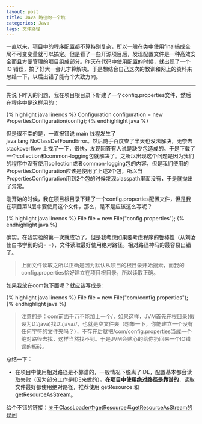 ```yaml
---
layout: post
title: Java 路径的一个坑
categories: Java
tags: 文件路径
---
```


一直以来，项目中的程序配置都不算特别复杂，所以一般在类中使用final搞成全局不可变变量就可以搞定。但是看了一些开源项目后，发现配置文件是一种高效安全而且方便管理的项目组成部分。昨天在代码中使用配置的时候，就出现了一个 IO 错误，搞了好大一会儿才算解决。于是想结合自己这次的教训和网上的资料来总结一下，以后出错了能有个大致方向。

---

先说下昨天的问题，我在项目根目录下新建了一个config.properties文件，然后在程序中是这样用的：

{% highlight java linenos %}
Configuration configuration = new PropertiesConfiguration(config);
{% endhighlight java %}

但是很不幸的是，一直报错说 main 线程发生了 java.lang.NoClassDefFoundError。然后随手百度查了半天也没法解决，无奈去 stackoverflow 上找了一下，很快，发现回答有人说是缺少包造成的。于是下载了一个collection和common-logging包就解决了。之所以出现这个问题是因为我们的程序中没有使用collection或者common-logging包的内容，但是我们使用的PropertiesConfiguration应该是使用了上述2个包，所以当PropertiesConfiguration用到2个包的时候发现classpath里面没有，于是就抛出了异常。

刚开始的时候，我在项目根目录下建了一个config.properties配置文件，但是我在项目第N层中要使用这个文件，那么，是不是应该这么写呢？

{% highlight java linenos %}
File file = new File("config.properties");
{% endhighlight java %}

确实，在我实验的第一次就成功了。但是我考虑如果要考虑程序的鲁棒性（从刘汝佳白书学到的词= =），文件读取最好使用绝对路径。相对路径神马的最容易出错了。

> 上面文件读取之所以正确是因为默认从项目的根目录开始搜索，而我的config.properties恰好建立在项目根目录，所以读取正确。

如果我放在com包下面呢？就应该写成是:

{% highlight java linenos %}
File file = new File("com/config.properties");
{% endhighlight java %}

> 注意的是：com前面千万不能加上一个/，如果这样，JVM首先在根目录(假设为D:/java)找D:/java//，也就是空文件夹（想象一下，你能建立一个没有任何字符的文件夹吗？），不存在后就把/com/config.properties当成一个绝对路径去找，这样当然找不到。于是JVM会贴心的给你扔回来一个IO错误的板砖。

总结一下：

* 在项目中使用相对路径是不靠谱的，一般情况下脱离了IDE，配置基本都会读取失败（因为部分工作是IDE来做的）。**在项目中使用绝对路径是靠谱的**，读取文件最好都使用绝对路径，推荐使用 getResource 和 getResourceAsStream。

给个不错的链接：[关于ClassLoader中getResource与getResourceAsStream的疑问](http://www.oschina.net/question/129471_34225)